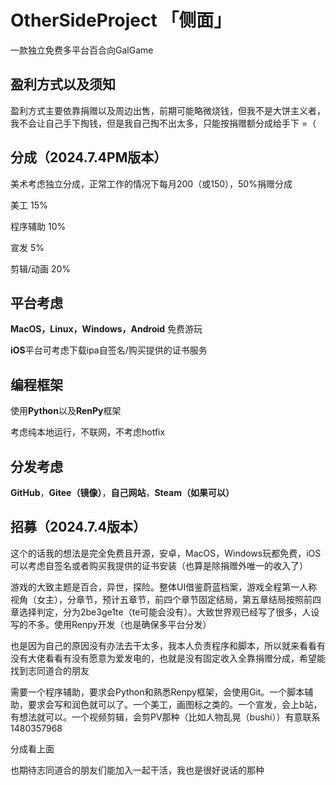 # OtherSideProject 「侧面」

一款独立免费多平台百合向GalGame

## 盈利方式以及须知

盈利方式主要依靠捐赠以及周边出售，前期可能略微烧钱，但我不是大饼主义者，我不会让自己手下掏钱，但是我自己掏不出太多，只能按捐赠额分成给手下 =（

## 分成（2024.7.4PM版本）

美术考虑独立分成，正常工作的情况下每月200（或150），50%捐赠分成

美工 15%

程序辅助 10%

宣发 5%

剪辑/动画 20%

## 平台考虑

**MacOS，Linux，Windows，Android** 免费游玩

**iOS**平台可考虑下载ipa自签名/购买提供的证书服务

## 编程框架

使用**Python**以及**RenPy**框架

考虑纯本地运行，不联网，不考虑hotfix

## 分发考虑

**GitHub**，**Gitee（镜像）**，**自己网站**，**Steam（如果可以）**

## 招募（2024.7.4版本）

这个的话我的想法是完全免费且开源，安卓，MacOS，Windows玩都免费，iOS可以考虑自签名或者购买我提供的证书安装（也算是除捐赠外唯一的收入了）

游戏的大致主题是百合，异世，探险。整体UI借鉴蔚蓝档案，游戏全程第一人称视角（女主），分章节，预计五章节，前四个章节固定结局，第五章结局按照前四章选择判定，分为2be3ge1te（te可能会没有）。大致世界观已经写了很多，人设写的不多。使用Renpy开发（也是确保多平台分发）

也是因为自己的原因没有办法去干太多，我本人负责程序和脚本，所以就来看看有没有大佬看看有没有愿意为爱发电的，也就是没有固定收入全靠捐赠分成，希望能找到志同道合的朋友

需要一个程序辅助，要求会Python和熟悉Renpy框架，会使用Git。一个脚本辅助，要求会写和润色就可以了。一个美工，画图标之类的。一个宣发，会上b站，有想法就可以。一个视频剪辑，会剪PV那种（比如人物乱晃（bushi））有意联系1480357968

分成看上面

也期待志同道合的朋友们能加入一起干活，我也是很好说话的那种

